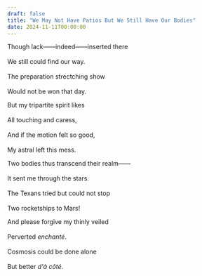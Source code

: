 ```yaml
---
draft: false
title: "We May Not Have Patios But We Still Have Our Bodies"
date: 2024-11-11T00:00:00
---
```


Though lack——indeed——inserted there <br>  
We still could find our way. <br>  
The preparation strectching show <br>  
Would not be won that day.

But my tripartite spirit likes <br>  
All touching and caress, <br>  
And if the motion felt so good, <br>  
My astral left this mess. 

Two bodies thus transcend their realm—— <br>  
It sent me through the stars. <br>  
The Texans tried but could not stop <br>  
Two rocketships to Mars! 

And please forgive my thinly veiled <br>  
Perverted _enchanté_. <br>  
Cosmosis could be done alone <br>  
But better _d'à côté_. 

